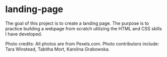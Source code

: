 # landing-page

The goal of this project is to create a landing page. The purpose is to practice building a webpage from scratch utilizing the HTML and CSS skills I have developed.

Photo credits:
All photos are from Pexels.com. Photo contributors include: Tara Winstead, Tabitha Mort, Karolina Grabowska.